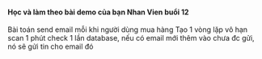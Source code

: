 #### Học và làm theo bài demo của bạn Nhan Vien buổi 12

Bài toán send email mỗi khi người dùng mua hàng
Tạo 1 vòng lặp vô hạn scan 1 phút check 1 lần database, nếu có email mới thêm vào chưa đc gửi, nó sẽ gửi tin cho email đó